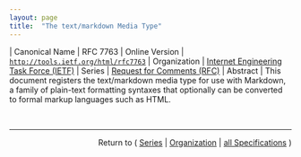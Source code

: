 ```yaml
---
layout: page
title:  "The text/markdown Media Type"
---
```


| Canonical Name | RFC 7763
| Online Version | [`http://tools.ietf.org/html/rfc7763`](http://tools.ietf.org/html/rfc7763)
| Organization | [Internet Engineering Task Force (IETF)](..)
| Series | [Request for Comments (RFC)](.)
| Abstract | This document registers the text/markdown media type for use with Markdown, a family of plain-text formatting syntaxes that optionally can be converted to formal markup languages such as HTML.

<br/>
<hr/>

<p style="text-align: right">Return to ( <a href="./">Series</a> | <a href="../">Organization</a> | <a href="../../">all Specifications</a> )</p>